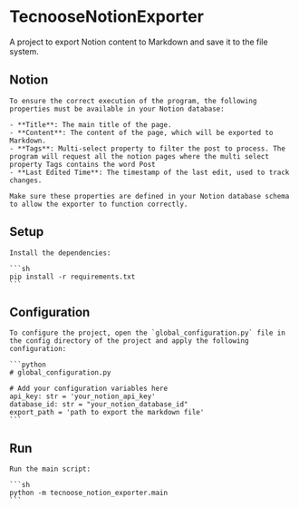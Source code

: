 # TecnooseNotionExporter

A project to export Notion content to Markdown and save it to the file system.

## Notion

    To ensure the correct execution of the program, the following properties must be available in your Notion database:

    - **Title**: The main title of the page.
    - **Content**: The content of the page, which will be exported to Markdown.
    - **Tags**: Multi-select property to filter the post to process. The program will request all the notion pages where the multi select property Tags contains the word Post  
    - **Last Edited Time**: The timestamp of the last edit, used to track changes.

    Make sure these properties are defined in your Notion database schema to allow the exporter to function correctly.

## Setup

    Install the dependencies:

    ```sh
    pip install -r requirements.txt
    ```

## Configuration

    To configure the project, open the `global_configuration.py` file in the config directory of the project and apply the following configuration:

    ```python
    # global_configuration.py
    
    # Add your configuration variables here
    api_key: str = 'your_notion_api_key'
    database_id: str = "your_notion_database_id"
    export_path = 'path to export the markdown file'
    ```

## Run

    Run the main script:

    ```sh
    python -m tecnoose_notion_exporter.main
    ```
